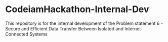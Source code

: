 # CodeiamHackathon-Internal-Dev
This repository is for the internal development of the Problem statement 6 - Secure and Efficient Data Transfer Between Isolated and Internet-Connected Systems
